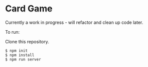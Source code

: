 # Card Game

Currently a work in progress - will refactor and clean up code later.

To run:

Clone this repository.

`$ npm init`  
`$ npm install`  
`$ npm run server`
